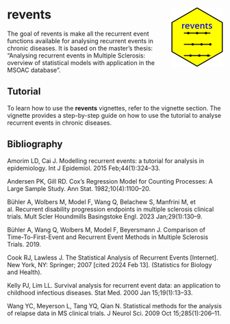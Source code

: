 
# revents <img src="man/figures/logo.png" align="right" height="139" alt="" />

<!-- README.md is generated from README.Rmd. Please edit that file -->
<!-- badges: start -->
<!-- badges: end -->

The goal of revents is make all the recurrent event functions available
for analysing recurrent events in chronic diseases. It is based on the
master’s thesis: “Analysing recurrent events in Multiple Sclerosis:
overview of statistical models with application in the MSOAC database”.

## Tutorial

To learn how to use the **revents** vignettes, refer to the vignette
section. The vignette provides a step-by-step guide on how to use the
tutorial to analyse recurrent events in chronic diseases.

## Bibliography

Amorim LD, Cai J. Modelling recurrent events: a tutorial for analysis in
epidemiology. Int J Epidemiol. 2015 Feb;44(1):324–33.

Andersen PK, Gill RD. Cox’s Regression Model for Counting Processes: A
Large Sample Study. Ann Stat. 1982;10(4):1100–20.

Bühler A, Wolbers M, Model F, Wang Q, Belachew S, Manfrini M, et
al. Recurrent disability progression endpoints in multiple sclerosis
clinical trials. Mult Scler Houndmills Basingstoke Engl. 2023
Jan;29(1):130–9.

Bühler A, Wang Q, Wolbers M, Model F, Beyersmann J. Comparison of
Time-To-First-Event and Recurrent Event Methods in Multiple Sclerosis
Trials. 2019.

Cook RJ, Lawless J. The Statistical Analysis of Recurrent Events
\[Internet\]. New York, NY: Springer; 2007 \[cited 2024 Feb 13\].
(Statistics for Biology and Health).

Kelly PJ, Lim LL. Survival analysis for recurrent event data: an
application to childhood infectious diseases. Stat Med. 2000 Jan
15;19(1):13–33.

Wang YC, Meyerson L, Tang YQ, Qian N. Statistical methods for the
analysis of relapse data in MS clinical trials. J Neurol Sci. 2009 Oct
15;285(1):206–11.

